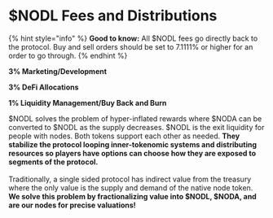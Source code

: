 # $NODL Fees and Distributions

{% hint style="info" %}
**Good to know:** All $NODL fees go directly back to the protocol. Buy and sell orders should be set to 7.1111% or higher for an order to go through.
{% endhint %}

**3% Marketing/Development**

**3% DeFi Allocations**

**1% Liquidity Management/Buy Back and Burn**

$NODL solves the problem of hyper-inflated rewards where $NODA can be converted to $NODL as the supply decreases. $NODL is the exit liquidity for people with nodes. Both tokens support each other as needed. **They stabilize the protocol looping inner-tokenomic systems and distributing resources so players have options can choose how they are exposed to segments of the protocol.** \
\
Traditionally, a single sided protocol has indirect value from the treasury where the only value is the supply and demand of the native node token. **We solve this problem by fractionalizing value into $NODL, $NODA, and are our nodes for precise valuations!**
